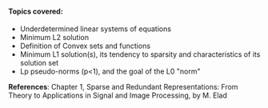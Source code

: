 #### Topics covered:

* Underdetermined linear systems of equations
* Minimum L2 solution
* Definition of Convex sets and functions
* Minimum L1 solution(s), its tendency to sparsity and characteristics of its solution set
* Lp pseudo-norms (p<1), and the goal of the L0 "norm"

**References**: Chapter 1, Sparse and Redundant Representations: From Theory to Applications in Signal and Image Processing, by M. Elad
